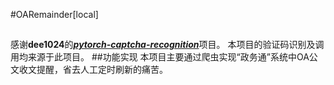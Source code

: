 #OARemainder[local]
##

感谢**dee1024**的[***pytorch-captcha-recognition***](https://github.com/dee1024/pytorch-captcha-recognition.git)项目。
本项目的验证码识别及调用均来源于此项目。
##功能实现
本项目主要通过爬虫实现“政务通”系统中OA公文收文提醒，省去人工定时刷新的痛苦。
